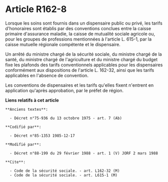 # Article R162-8

Lorsque les soins sont fournis dans un dispensaire public ou privé, les tarifs d'honoraires sont établis par des conventions
conclues entre la caisse primaire d'assurance maladie, la caisse de mutualité sociale agricole ou, pour les groupes de
professions mentionnées à l'article L. 615-1, par la caisse mutuelle régionale compétente et le dispensaire.

Un arrêté du ministre chargé de la sécurité sociale, du ministre chargé de la santé, du ministre chargé de l'agriculture et
du ministre chargé du budget fixe les plafonds des tarifs conventionnels applicables pour les dispensaires conformément aux
dispositions de l'article L. 162-32, ainsi que les tarifs applicables en l'absence de convention.

Les conventions de dispensaires et les tarifs qu'elles fixent n'entrent en application qu'après approbation, par le préfet de
région.

**Liens relatifs à cet article**

	**Anciens textes**:

	  - Décret n°75-936 du 13 octobre 1975 - art. 7 (Ab)

	**Codifié par**:

	  - Décret n°85-1353 1985-12-17

	**Modifié par**:

	  - Décret n°88-199 du 29 février 1988 - art. 1 (V) JORF 2 mars 1988

	**Cite**:

	  - Code de la sécurité sociale. - art. L162-32 (M)
	  - Code de la sécurité sociale. - art. L615-1 (M)
